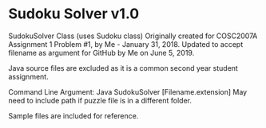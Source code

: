 # Sudoku Solver v1.0


SudokuSolver Class (uses Sudoku class) Originally created for COSC2007A Assignment 1 Problem #1, by Me - January 31, 2018.
Updated to accept filename as argument for GitHub by Me on June 5, 2019.

Java source files are excluded as it is a common second year student assignment. 

Command Line Argument: Java SudokuSolver [Filename.extension] 
May need to include path if puzzle file is in a different folder.

Sample files are included for reference.
